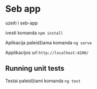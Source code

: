 # Seb app

uzeiti i seb-app

ivesti komanda `npm install`

Aplikacija paleidžiama komanda `ng serve`

Applikacijos url `http://localhost:4200/`

## Running unit tests

Testai paleidžiami komanda `ng test`

